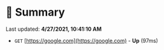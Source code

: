 # 📖 Summary
Last updated: **4/27/2021, 10:41:10 AM**

- `GET` [https://google.com](https://google.com) - **Up** (97ms)
